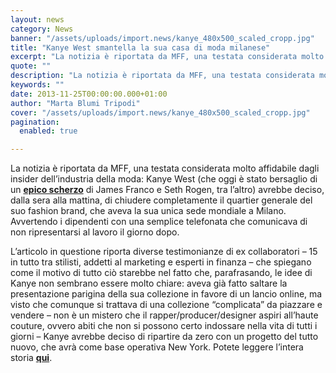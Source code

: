 ```yaml
---
layout: news
category: News
banner: "/assets/uploads/import.news/kanye_480x500_scaled_cropp.jpg"
title: "Kanye West smantella la sua casa di moda milanese"
excerpt: "La notizia è riportata da MFF, una testata considerata molto affidabile dagli insider dell’industria della moda: Kanye West (che oggi è stato bersaglio di un epico scherzo di James Franco e Seth Rogen, tra l’altro) avrebbe deciso, dalla sera alla mattina, di chiudere completamente il quartier generale del suo fashion brand, che aveva la sua [&hellip"
quote: ""
description: "La notizia è riportata da MFF, una testata considerata molto affidabile dagli insider dell’industria della moda: Kanye West (che oggi è stato bersaglio di un epico scherzo di James Franco e Seth Rogen, tra l’altro) avrebbe deciso, dalla sera alla mattina, di chiudere completamente il quartier generale del suo fashion brand, che aveva la sua [&hellip"
keywords: ""
date: 2013-11-25T00:00:00.000+01:00
author: "Marta Blumi Tripodi"
cover: "/assets/uploads/import.news/kanye_480x500_scaled_cropp.jpg"
pagination:
  enabled: true

---
```


[](https://hotmc.com/kanye-west-smantella-la-sua-casa-di-moda-milanese/kanye%5F480x500%5Fscaled%5Fcropp/)

La notizia è riportata da MFF, una testata considerata molto affidabile dagli insider dell’industria della moda: Kanye West (che oggi è stato bersaglio di un [**epico scherzo**](http://www.dailybest.it/2013/11/25/james-franco-e-seth-rogen-rifanno-il-video-di-kanye-west/ "http://www.dailybest.it/2013/11/25/james-franco-e-seth-rogen-rifanno-il-video-di-kanye-west/") di James Franco e Seth Rogen, tra l’altro) avrebbe deciso, dalla sera alla mattina, di chiudere completamente il quartier generale del suo fashion brand, che aveva la sua unica sede mondiale a Milano. Avvertendo i dipendenti con una semplice telefonata che comunicava di non ripresentarsi al lavoro il giorno dopo.

L’articolo in questione riporta diverse testimonianze di ex collaboratori – 15 in tutto tra stilisti, addetti al marketing e esperti in finanza – che spiegano come il motivo di tutto ciò starebbe nel fatto che, parafrasando, le idee di Kanye non sembrano essere molto chiare: aveva già fatto saltare la presentazione parigina della sua collezione in favore di un lancio online, ma visto che comunque si trattava di una collezione “complicata” da piazzare e vendere – non è un mistero che il rapper/producer/designer aspiri all’haute couture, ovvero abiti che non si possono certo indossare nella vita di tutti i giorni – Kanye avrebbe deciso di ripartire da zero con un progetto del tutto nuovo, che avrà come base operativa New York. Potete leggere l’intera storia [**qui**](http://www.mffashion.com/it/archivio/2013/11/07/kanye-west-chiude-l-head-office-di-milano "http://www.mffashion.com/it/archivio/2013/11/07/kanye-west-chiude-l-head-office-di-milano").